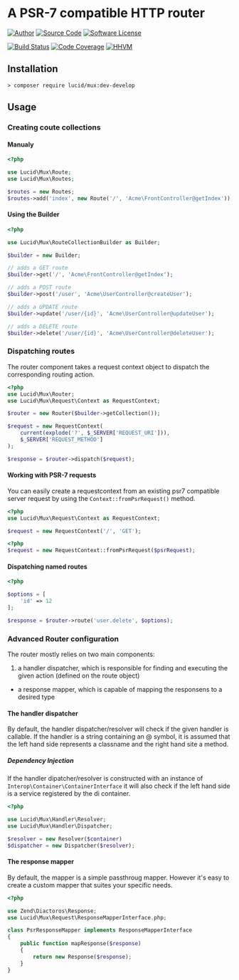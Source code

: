 # A PSR-7 compatible HTTP router

[![Author](http://img.shields.io/badge/author-iwyg-blue.svg?style=flat-square)](https://github.com/iwyg)
[![Source Code](http://img.shields.io/badge/source-lucid/mux-blue.svg?style=flat-square)](https://github.com/lucidphp/mux/tree/develop)
[![Software License](https://img.shields.io/badge/license-MIT-brightgreen.svg?style=flat-square)](https://github.com/lucidphp/mux/blob/develop/LICENSE.md)

[![Build Status](https://img.shields.io/travis/lucidphp/mux/develop.svg?style=flat-square)](https://travis-ci.org/lucidphp/mux)
[![Code Coverage](https://img.shields.io/coveralls/lucidphp/mux/develop.svg?style=flat-square)](https://coveralls.io/r/lucidphp/mux)
[![HHVM](https://img.shields.io/hhvm/lucid/mux/dev-develop.svg?style=flat-square)](http://hhvm.h4cc.de/package/lucid/mux)

## Installation

```shell
> composer require lucid/mux:dev-develop
```

## Usage

### Creating coute collections

#### Manualy

```php
<?php

use Lucid\Mux\Route;
use Lucid\Mux\Routes;

$routes = new Routes;
$routes->add('index', new Route('/', 'Acme\FrontController@getIndex'));

```

#### Using the Builder

```php
<?php

use Lucid\Mux\RouteCollectionBuilder as Builder;

$builder = new Builder;

// adds a GET route
$builder->get('/', 'Acme\FrontController@getIndex');

// adds a POST route
$builder->post('/user', 'Acme\UserController@createUser');

// adds a UPDATE route
$builder->update('/user/{id}', 'Acme\UserController@updateUser');

// adds a DELETE route
$builder->delete('/user/{id}', 'Acme\UserController@deleteUser');

```

### Dispatching routes

The router component takes a request context object to dispatch the
corresponding routing action.

```php
<?php
use Lucid\Mux\Router;
use Lucid\Mux\Request\Context as RequestContext;

$router = new Router($builder->getCollection());

$request = new RequestContext(
    current(explode('?', $_SERVER['REQUEST_URI'])),
    $_SERVER['REQUEST_METHOD']
);

$response = $router->dispatch($request);

```

#### Working with PSR-7 requests

You can easily create a requestcontext from an existing psr7 compatible
server request by using the `Context::fromPsrRequest()` method.

```php
<?php
use Lucid\Mux\Request\Context as RequestContext;

$request = new RequestContext('/', 'GET');
```

```php
<?php
$request = new RequestContext::fromPsrRequest($psrRequest);
```

#### Dispatching named routes

```php
<?php

$options = [
    'id' => 12
];

$response = $router->route('user.delete', $options);
```

### Advanced Router configuration

The router mostly relies on two main components:

 1. a handler dispatcher, which is responsible for finding and executing the
     given action (defined on the route object)
 - a response mapper, which is capable of mapping the responsens to a desired
    type

#### The handler dispatcher

By default, the handler dispatcher/resolver will check if the given handler is
callable. If the handler is a string containing an @ symbol, it is assumed that
the left hand side represents a classname and the right hand site a method.

##### Dependency Injection

If the handler dipatcher/resolver is constructed with an instance of
`Interop\Container\ContainerInterface` it will also check if the left hand side
is a service registered by the di container.

```php
<?php

use Lucid\Mux\Handler\Resolver;
use Lucid\Mux\Handler\Dispatcher;

$resolver = new Resolver($container)
$dispatcher = new Dispatcher($resolver);
```

#### The response mapper

By default, the mapper is a simple passthroug mapper. However it's easy to
create a custom mapper that suites your specific needs.

```php
<?php

use Zend\Diactoros\Response;
use Lucid\Mux\Request\ResponseMapperInterface.php;

class PsrResponseMapper implements ResponseMapperInterface
{
    public function mapResponse($response)
    {
        return new Response($response);
    }
}
```
